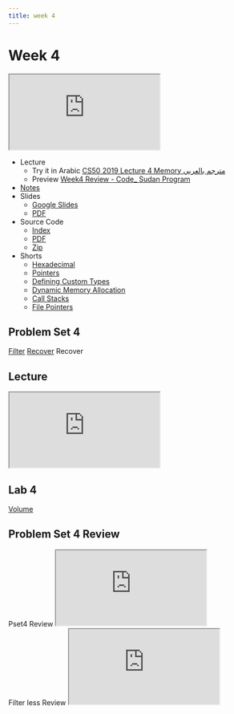 ```yaml
---
title: week 4
---
```


# Week 4

<iframe src="https://www.youtube.com/embed/NKTfNv2T0FE"></iframe>


- Lecture
  - Try it in Arabic
    [CS50 2019 Lecture 4 Memory مترجم بالعربي](https://www.youtube.com/embed/hI67W_nFjxw)
  - Preview
     [Week4 Review - Code_ Sudan Program](https://www.youtube.com/embed/rNWRKQKPN4U)
- [Notes](https://cs50.harvard.edu/x/2020/notes/4/)
- Slides
  - <a href="https://docs.google.com/presentation/d/15retFlVW_bH8MqEQHlcDQiFemMcRGUpHWn7VWQ4ftaE/edit?usp=sharing">Google Slides</a>
  - <a href="https://cdn.cs50.net/2019/fall/lectures/4/lecture4.pdf">PDF</a>
- Source Code
  - <a href="https://cdn.cs50.net/2019/fall/lectures/4/src4/">Index</a>
  - <a href="https://cdn.cs50.net/2019/fall/lectures/4/src4.pdf">PDF</a>
  - <a href="https://cdn.cs50.net/2019/fall/lectures/4/src4.zip">Zip</a>
- Shorts
  - <a href="https://www.youtube.com/watch?v=u_atXp-NF6w" savefrom_lm_index="0" savefrom_lm="1">Hexadecimal</a>
  - <a href="https://www.youtube.com/watch?v=XISnO2YhnsY" savefrom_lm_index="0" savefrom_lm="1">Pointers</a>
  - <a href="https://www.youtube.com/watch?v=crxfzK3Oc9M" savefrom_lm_index="0" savefrom_lm="1">Defining Custom Types</a>
  - <a href="https://www.youtube.com/watch?v=xa4ugmMDhiE" savefrom_lm_index="0" savefrom_lm="1">Dynamic Memory Allocation</a>
  - <a href="https://www.youtube.com/watch?v=aCPkszeKRa4" savefrom_lm_index="0" savefrom_lm="1">Call Stacks</a>
  - <a href="https://www.youtube.com/watch?v=bOF-SpEAYgk" savefrom_lm_index="0" savefrom_lm="1">File Pointers</a>
## Problem Set 4

[Filter](https://lab.cs50.io/code-sudan/labs/main/pset4/Filter/)
[Recover](https://lab.cs50.io/code-sudan/labs/main/pset4/Recover/)
Recover

## Lecture

<iframe src="https://www.youtube.com/embed/zXmK1pbFEZQ"></iframe>

## Lab 4

[Volume](https://cs50.harvard.edu/x/2021/labs/4/)

## Problem Set 4 Review 
<div class="box" >Pset4  Review  <iframe src="https://www.youtube.com/embed/t6kxdGiH1Ys"></iframe></div>
<div class="box" >Filter less  Review  <iframe src="https://www.youtube.com/embed/WTKXLRzXIfE"></iframe></div>

